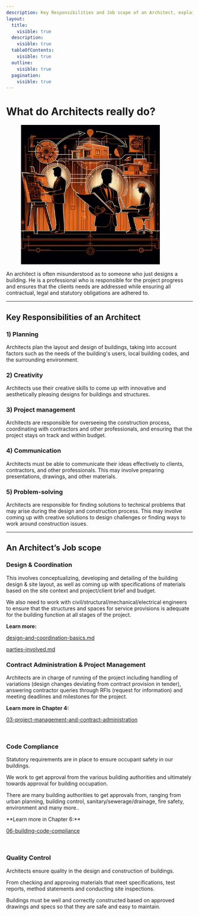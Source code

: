 ```yaml
---
description: Key Responsibilities and Job scope of an Architect, explained.
layout:
  title:
    visible: true
  description:
    visible: true
  tableOfContents:
    visible: true
  outline:
    visible: true
  pagination:
    visible: true
---
```


# What do Architects really do?

<div align="left">

<figure><img src="../.gitbook/assets/Architect jobscope.png" alt="" width="375"><figcaption></figcaption></figure>

</div>

An architect is often misunderstood as to someone who just designs a building. He is a professional who is responsible for the project progress and ensures that the clients needs are addressed while ensuring all contractual, legal and statutory obligations are adhered to.

***

## K**ey Responsibilities of an Architect**

### **1) Planning**

Architects plan the layout and design of buildings, taking into account factors such as the needs of the building's users, local building codes, and the surrounding environment.

### **2) Creativity**

Architects use their creative skills to come up with innovative and aesthetically pleasing designs for buildings and structures.

### **3) Project management**

Architects are responsible for overseeing the construction process, coordinating with contractors and other professionals, and ensuring that the project stays on track and within budget.

### **4) Communication**

Architects must be able to communicate their ideas effectively to clients, contractors, and other professionals. This may involve preparing presentations, drawings, and other materials.

### 5) **Problem-solving**

Architects are responsible for finding solutions to technical problems that may arise during the design and construction process. This may involve coming up with creative solutions to design challenges or finding ways to work around construction issues.

***

## **An Architect’s Job scope**⠀⠀

### **Design & Coordination**

This involves conceptualizing, developing and detailing of the building design & site layout, as well as coming up with specifications of materials based on the site context and project/client brief and budget.

We also need to work with civil/structural/mechanical/electrical engineers to ensure that the structures and spaces for service provisions is adequate for the building function at all stages of the project.⠀

**Learn more:**

[design-and-coordination-basics.md](design-and-coordination-basics.md "mention")⠀⠀⠀⠀⠀⠀⠀⠀

[parties-involved.md](parties-involved.md "mention")

###

### **Contract Administration & Project Management**

Architects are in charge of running of the project including handling of variations (design changes deviating from contract provision in tender), answering contractor queries through RFIs (request for information) and meeting deadlines and milestones for the project.⠀⠀⠀⠀⠀⠀⠀⠀⠀

**Learn more in Chapter 4:**

[03-project-management-and-contract-administration](../03-project-management-and-contract-administration/ "mention")

⠀⠀⠀⠀⠀⠀⠀⠀⠀

### **Code Compliance**

Statutory requirements are in place to ensure occupant safety in our buildings.

We work to get approval from the various building authorities and ultimately towards approval for building occupation.

There are many building authorities to get approvals from, ranging from urban planning, building control, sanitary/sewerage/drainage, fire safety, environment and many more..

\*\*Learn more in Chapter 6:\*\*⠀

[06-building-code-compliance](../06-building-code-compliance/ "mention")

⠀⠀⠀⠀⠀⠀⠀⠀⠀

### **Quality Control**

Architects ensure quality in the design and construction of buildings.

From checking and approving materials that meet specifications, test reports, method statements and conducting site inspections.

Buildings must be well and correctly constructed based on approved drawings and specs so that they are safe and easy to maintain.
